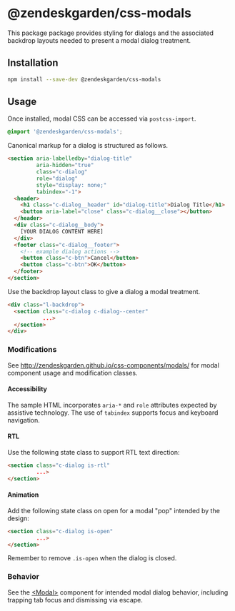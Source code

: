 # @zendeskgarden/css-modals

This package package provides styling for dialogs and the associated
backdrop layouts needed to present a modal dialog treatment.

## Installation

```sh
npm install --save-dev @zendeskgarden/css-modals
```

## Usage

Once installed, modal CSS can be accessed via `postcss-import`.

```css
@import '@zendeskgarden/css-modals';
```

Canonical markup for a dialog is structured as follows.

```html
<section aria-labelledby="dialog-title"
         aria-hidden="true"
         class="c-dialog"
         role="dialog"
         style="display: none;"
         tabindex="-1">
  <header>
    <h1 class="c-dialog__header" id="dialog-title">Dialog Title</h1>
    <button aria-label="close" class="c-dialog__close"></button>
  </header>
  <div class="c-dialog__body">
    [YOUR DIALOG CONTENT HERE]
  </div>
  <footer class="c-dialog__footer">
    <!-- example dialog actions -->
    <button class="c-btn">Cancel</button>
    <button class="c-btn">OK</button>
  </footer>
</section>
```

Use the backdrop layout class to give a dialog a modal treatment.

```html
<div class="l-backdrop">
  <section class="c-dialog c-dialog--center"
           ...>
  </section>
</div>
```

### Modifications

See http://zendeskgarden.github.io/css-components/modals/ for
modal component usage and modification classes.

#### Accessibility

The sample HTML incorporates `aria-*` and `role` attributes expected by
assistive technology. The use of `tabindex` supports focus and keyboard
navigation.


#### RTL

Use the following state class to support RTL text direction:

```html
<section class="c-dialog is-rtl"
         ...>
</section>
```

#### Animation

Add the following state class on open for a modal "pop" intended by the
design:

```html
<section class="c-dialog is-open"
         ...>
</section>
```

Remember to remove `.is-open` when the dialog is closed.

### Behavior

See the
[&lt;Modal&gt;](https://zendeskgarden.github.io/react-components/#!/Modal)
component for intended modal dialog behavior, including trapping tab
focus and dismissing via escape.
